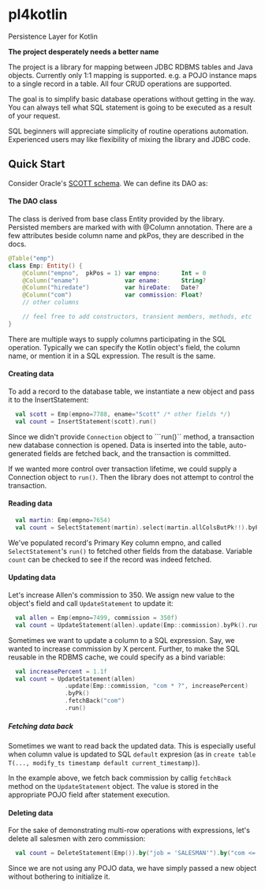 # pl4kotlin
Persistence Layer for Kotlin

**The project desperately needs a better name**

The project is a library for mapping between JDBC RDBMS tables and Java
objects. Currently only 1:1 mapping is supported. e.g. a POJO instance
maps to a single record in a table. All four CRUD operations are
supported.

The goal is to simplify basic database operations without getting in
the way. You can always tell what SQL statement is going to be executed
as a result of your request.

SQL beginners will appreciate simplicity of routine operations
automation. Experienced users may like flexibility of mixing the
library and JDBC code.


## Quick Start

Consider Oracle's [SCOTT schema](http://www.orafaq.com/wiki/SCOTT#Original_SCOTT.27s_tables_since_Oracle_4).
We can define its DAO as:

#### The DAO class
The class is derived from base class Entity provided by the library.
Persisted members are marked with with @Column annotation. There are a
few attributes beside column name and pkPos, they are described in the
docs.

```Kotlin
@Table("emp")
class Emp: Entity() {
    @Column("empno",  pkPos = 1) var empno:      Int = 0
    @Column("ename")             var ename:      String?
    @Column("hiredate")          var hireDate:   Date?
    @Column("com")               var commission: Float?
    // other columns

    // feel free to add constructors, transient members, methods, etc
}

```


There are multiple ways to supply columns participating in the SQL
operation. Typically we can specify the Kotlin object's field, the
column name, or mention it in a SQL expression. The result is the same.


#### Creating data
To add a record to the database table, we instantiate a new object and
pass it to the InsertStatement:

```Kotlin
  val scott = Emp(empno=7788, ename="Scott" /* other fields */)
  val count = InsertStatement(scott).run()
```

Since we didn't provide ```Connection``` object to ```run()`` method, a
transaction new database connection is opened. Data is inserted into the
table, auto-generated fields are fetched back, and the transaction is
committed.

If we wanted more control over transaction lifetime, we could supply a
Connection object to ```run()```. Then the library does not attempt to
control the transaction.


#### Reading data
```Kotlin
  val martin: Emp(empno=7654)
  val count = SelectStatement(martin).select(martin.allColsButPk!!).byPk().run()
```

We've populated record's Primary Key column empno, and called
```SelectStatement```'s ```run()``` to fetched other fields from the
database. Variable ```count``` can be checked to see if the record was
indeed fetched.


#### Updating data
Let's increase Allen's commission to 350. We assign new value to the
object's field and call ```UpdateStatement``` to update it:
```Kotlin
  val allen = Emp(empno=7499, commission = 350f)
  val count = UpdateStatement(allen).update(Emp::commission).byPk().run()
```

Sometimes we want to update a column to a SQL expression. Say, we wanted
to increase commission by X percent. Further, to make the SQL reusable
in the RDBMS cache, we could specify as a bind variable:

```Kotlin
  val increasePercent = 1.1f
  val count = UpdateStatement(allen)
                .update(Emp::commission, "com * ?", increasePercent)
                .byPk()
                .fetchBack("com")
                .run()
```

##### Fetching data back
Sometimes we want to read back the updated data. This is especially
useful when column value is updated to SQL ```default``` expresion (as in
```create table T(..., modify_ts timestamp default current_timestamp)```).

In the example above, we fetch back commission by callig ```fetchBack```
method on the ```UpdateStatement``` object. The value is stored in the
appropriate POJO field after statement execution.


#### Deleting data
For the sake of demonstrating multi-row operations with expressions,
let's delete all salesmen with zero commission:

```Kotlin
  val count = DeleteStatement(Emp()).by("job = 'SALESMAN'").by("com <= 0").run()
```

Since we are not using any POJO data, we have simply passed a new object
without bothering to initialize it.
